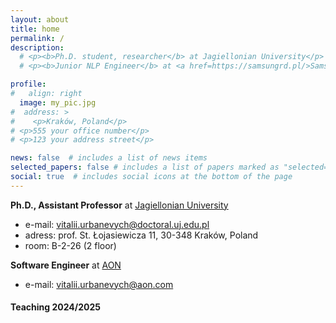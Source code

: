 ```yaml
---
layout: about
title: home
permalink: /
description:
  # <p><b>Ph.D. student, researcher</b> at Jagiellonian University</p>
  # <p><b>Junior NLP Engineer</b> at <a href=https://samsungrd.pl/>Samsung`</a></p> 

profile:
#   align: right
  image: my_pic.jpg
#  address: >
#    <p>Kraków, Poland</p>
# <p>555 your office number</p>
# <p>123 your address street</p>

news: false  # includes a list of news items
selected_papers: false # includes a list of papers marked as "selected={true}"
social: true  # includes social icons at the bottom of the page
---
```

**Ph.D., Assistant Professor** at [Jagiellonian University](https://fais.uj.edu.pl/en_GB/the-institute-of-physics)


- e-mail: [vitalii.urbanevych@doctoral.uj.edu.pl](mailto:vitalii.urbanevych@doctoral.uj.edu.pl)  
- adress: prof. St. Łojasiewicza 11, 30-348 Kraków, Poland  
- room: B-2-26 (2 floor)

**Software Engineer** at [AON](https://www.aon.com/poland/default.jsp) 
<!-- **Junior NLP Engineer** at [Samsung R&D Institute Poland](https://samsungrd.pl)  -->

- e-mail: [vitalii.urbanevych@aon.com](mailto:vitalii.urbanevych@aon.com)

#### Teaching 2024/2025

<!-- * [Metody statystyczne (ćwiczenia) - <b style="color:#05ffac">studia niestacjonarne</b>](/teaching/2022-metody-statystyczne-niestacjonarne/) -->

<!-- #### What you can find here

* [My blog](/blog/)
* [My resume](/CV/)
* [My publications](/publications/) -->

<!-- 
Write your biography here. Tell the world about yourself. Link to your favorite [subreddit](http://reddit.com){:target="\_blank"}. You can put a picture in, too. The code is already in, just name your picture `prof_pic.jpg` and put it in the `img/` folder.

Put your address / P.O. box / other info right below your picture. You can also disable any these elements by editing `profile` property of the YAML header of your `_pages/about.md`. Edit `_bibliography/papers.bib` and Jekyll will render your [publications page](/al-folio/publications/) automatically.

Link to your social media connections, too. This theme is set up to use [Font Awesome icons](http://fortawesome.github.io/Font-Awesome/){:target="\_blank"} and [Academicons](https://jpswalsh.github.io/academicons/){:target="\_blank"}, like the ones below. Add your Facebook, Twitter, LinkedIn, Google Scholar, or just disable all of them. -->
